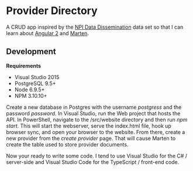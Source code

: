 Provider Directory
==================

A CRUD app inspired by 
the [NPI Data Dissemination](http://download.cms.gov/nppes/NPI_Files.html)
data set so that I can learn about [Angular 2](https://angular.io/)
and [Marten](http://jasperfx.github.io/marten/).

Development
-----------

**Requirements**
* Visual Studio 2015
* PostgreSQL 9.5+
* Node 6.9.5+
* NPM 3.10.10+

Create a new database in Postgres with the username _postgress_ and the password _password_.
In Visual Studio, run the Web project that hosts the API. In PowerShell, navigate
to the /src/website directory and then run _npm start_.
This will start the webserver, serve the index.html file, hook up browser sync, and open your
browser to the website. From there, create a new provider from the _create provider_ page.
That will cause Marten to create the table used to store provider documents.

Now your ready to write some code. I tend to use Visual Studio for the C# / server-side
and Visual Studio Code for the TypeScript / front-end code.